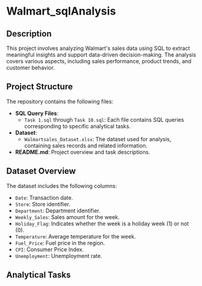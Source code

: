 # Walmart_sqlAnalysis


## Description
This project involves analyzing Walmart's sales data using SQL to extract meaningful insights and support data-driven decision-making. The analysis covers various aspects, including sales performance, product trends, and customer behavior.


## Project Structure
The repository contains the following files:

- **SQL Query Files**:
  - `Task 1.sql` through `Task 10.sql`: Each file contains SQL queries corresponding to specific analytical tasks.
- **Dataset**:
  - `Walmartsales_Dataset.xlsx`: The dataset used for analysis, containing sales records and related information.
- **README.md**: Project overview and task descriptions.


## Dataset Overview
The dataset includes the following columns:

- `Date`: Transaction date.
- `Store`: Store identifier.
- `Department`: Department identifier.
- `Weekly_Sales`: Sales amount for the week.
- `Holiday_Flag`: Indicates whether the week is a holiday week (1) or not (0).
- `Temperature`: Average temperature for the week.
- `Fuel_Price`: Fuel price in the region.
- `CPI`: Consumer Price Index.
- `Unemployment`: Unemployment rate.

## Analytical Tasks
